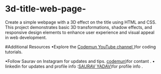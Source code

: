 # 3d-title-web-page-
Create a simple webpage with a 3D effect on the title using HTML and CSS. This project demonstrates basic 3D transformations, shadow effects, and responsive design elements to enhance user experience and visual appeal in web development.

#Additional Resources
•Explore the [Codemun YouTube channel ](https://youtube.com/@codemunislove?si=FeF-IddoOr0itN6D))for coding tutorials.

•Follow Saurav on Instagram  for updates and tips.
[codemun]([[https://youtube.com/@codemunislove?si=FeF-IddoOr0itN6D](https://www.instagram.com/saurav.boi_](https://youtu.be/g_a2rZW3Me8?si=M7apf0dxJhn2df8_))))for contant .
• linkedin for updates and profile info  :[SAURAV YADAV]([https://youtube.com/@codemunislove?si=FeF-IddoOr0itN6D](https://www.instagram.com/saurav.boi_)))for profile info  .
